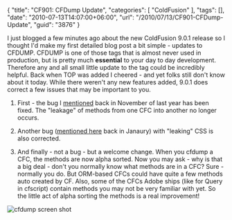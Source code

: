 {
	"title": "CF901: CFDump Update",
	"categories": [
		"ColdFusion"
	],
	"tags": [],
	"date": "2010-07-13T14:07:00+06:00",
	"url": "/2010/07/13/CF901-CFDump-Update",
	"guid": "3876"
}

I just blogged a few minutes ago about the new ColdFusion 9.0.1 release so I thought I'd make my first detailed blog post a bit simple - updates to CFDUMP. CFDUMP is one of those tags that is almost never used in production, but is pretty much <b>essential</b> to your day to day development. Therefore any and all small little update to the tag could be incredibly helpful. Back when TOP was added I cheered - and yet folks still don't know about it today. While there weren't any new features added, 9.0.1 does correct a few issues that may be important to you.
<!--more-->
1) First - the bug I <a href="http://www.raymondcamden.com/index.cfm/2009/11/4/Interesting-CFDUMP-Bug">mentioned</a> back in November of last year has been fixed. The "leakage" of methods from one CFC into another no longer occurs. 

2) Another bug (<a href="http://www.coldfusionjedi.com/index.cfm/2010/1/27/Bug-with-CFDUMPoutput-impacts-XMLJSON-services">mentioned here</a> back in Janaury) with "leaking" CSS is also corrected. 

3) And finally - not a bug - but a welcome change. When you cfdump a CFC, the methods are now alpha sorted. Now you may ask - why is that a big deal - don't you normally know what methods are in a CFC? Sure - normally you do. But ORM-based CFCs could have quite a few methods auto created by CF. Also, some of the CFCs Adobe ships (like for Query in cfscript) contain methods you may not be very familiar with yet. So the little act of alpha sorting the methods is a real improvement!

<img src="https://static.raymondcamden.com/images/cfjedi/cfdump.png" title="cfdump screen shot" />